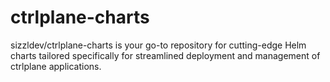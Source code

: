 # ctrlplane-charts
sizzldev/ctrlplane-charts is your go-to repository for cutting-edge Helm charts tailored specifically for streamlined deployment and management of ctrlplane applications.
